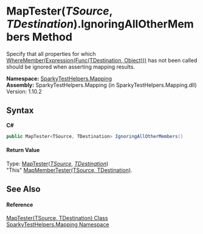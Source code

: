 # MapTester(*TSource*, *TDestination*).IgnoringAllOtherMembers Method 
 

Specify that all properties for which <a href="M_SparkyTestHelpers_Mapping_MapTester_2_WhereMember.md">WhereMember(Expression(Func(TDestination, Object)))</a> has not been called should be ignored when asserting mapping results.

**Namespace:**&nbsp;<a href="N_SparkyTestHelpers_Mapping.md">SparkyTestHelpers.Mapping</a><br />**Assembly:**&nbsp;SparkyTestHelpers.Mapping (in SparkyTestHelpers.Mapping.dll) Version: 1.10.2

## Syntax

**C#**<br />
``` C#
public MapTester<TSource, TDestination> IgnoringAllOtherMembers()
```


#### Return Value
Type: <a href="T_SparkyTestHelpers_Mapping_MapTester_2.md">MapTester</a>(<a href="T_SparkyTestHelpers_Mapping_MapTester_2.md">*TSource*</a>, <a href="T_SparkyTestHelpers_Mapping_MapTester_2.md">*TDestination*</a>)<br />"This" <a href="T_SparkyTestHelpers_Mapping_MapMemberTester_2.md">MapMemberTester(TSource, TDestination)</a>.

## See Also


#### Reference
<a href="T_SparkyTestHelpers_Mapping_MapTester_2.md">MapTester(TSource, TDestination) Class</a><br /><a href="N_SparkyTestHelpers_Mapping.md">SparkyTestHelpers.Mapping Namespace</a><br />